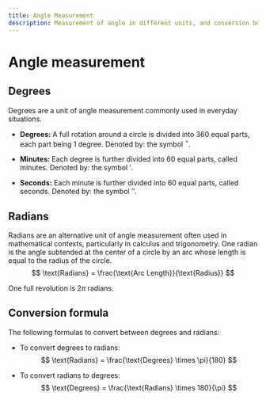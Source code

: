 ```yaml
---
title: Angle Measurement
description: Measurement of angle in different units, and conversion between them.
---
```


# Angle measurement

## Degrees

Degrees are a unit of angle measurement commonly used in everyday situations.

- **Degrees:** A full rotation around a circle is divided into 360 equal parts, each part being 1 degree. Denoted by: the symbol $^\circ$.

- **Minutes:** Each degree is further divided into 60 equal parts, called minutes. Denoted by: the symbol $'$.

- **Seconds:** Each minute is further divided into 60 equal parts, called seconds. Denoted by: the symbol $''$.

## Radians

Radians are an alternative unit of angle measurement often used in mathematical contexts, particularly in calculus and trigonometry. One radian is the angle subtended at the center of a circle by an arc whose length is equal to the radius of the circle.
$$
\text{Radians} = \frac{\text{Arc Length}}{\text{Radius}}
$$

One full revolution is $2\pi$ radians.

## Conversion formula

The following formulas to convert between degrees and radians:

- To convert degrees to radians: 
$$
\text{Radians} = \frac{\text{Degrees} \times \pi}{180}
$$

- To convert radians to degrees:
$$
\text{Degrees} = \frac{\text{Radians} \times 180}{\pi}
$$


